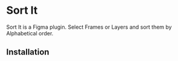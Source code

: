 # Sort It

Sort It is a Figma plugin. Select Frames or Layers and sort them by Alphabetical order.


## Installation
